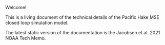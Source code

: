 Welcome! 

This is a living document of the technical details of the Pacific Hake MSE closed loop simulation model. 

The latest static version of the documentation is the Jacobsen et al. 2021 NOAA Tech Memo.  


